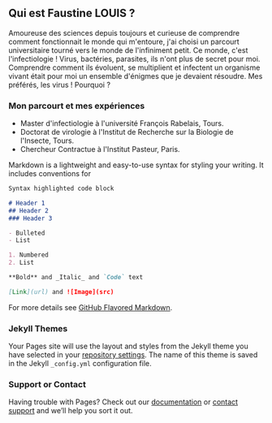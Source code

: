 ## Qui est Faustine LOUIS ?

Amoureuse des sciences depuis toujours et curieuse de comprendre comment fonctionnait le monde qui m'entoure, j'ai choisi un parcourt universitaire tourné vers le monde de l'infiniment petit. Ce monde, c'est l'infectiologie ! Virus, bactéries, parasites, ils n'ont plus de secret pour moi. Comprendre comment ils évoluent, se multiplient et infectent un organisme vivant était pour moi un ensemble d'énigmes que je devaient résoudre. Mes préférés, les virus ! Pourquoi ? 

### Mon parcourt et mes expériences

- Master d'infectiologie à l'université François Rabelais, Tours.
- Doctorat de virologie à l'Institut de Recherche sur la Biologie de l'Insecte, Tours.
- Chercheur Contractue à l'Institut Pasteur, Paris.

Markdown is a lightweight and easy-to-use syntax for styling your writing. It includes conventions for

```markdown
Syntax highlighted code block

# Header 1
## Header 2
### Header 3

- Bulleted
- List

1. Numbered
2. List

**Bold** and _Italic_ and `Code` text

[Link](url) and ![Image](src)
```

For more details see [GitHub Flavored Markdown](https://guides.github.com/features/mastering-markdown/).

### Jekyll Themes

Your Pages site will use the layout and styles from the Jekyll theme you have selected in your [repository settings](https://github.com/ccbraco/BIOHAZARD/settings). The name of this theme is saved in the Jekyll `_config.yml` configuration file.

### Support or Contact

Having trouble with Pages? Check out our [documentation](https://help.github.com/categories/github-pages-basics/) or [contact support](https://github.com/contact) and we’ll help you sort it out.
